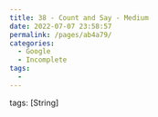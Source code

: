 ```yaml
---
title: 38 - Count and Say - Medium
date: 2022-07-07 23:58:57
permalink: /pages/ab4a79/
categories:
  - Google
  - Incomplete
tags:
  - 
---
```

tags: [String]